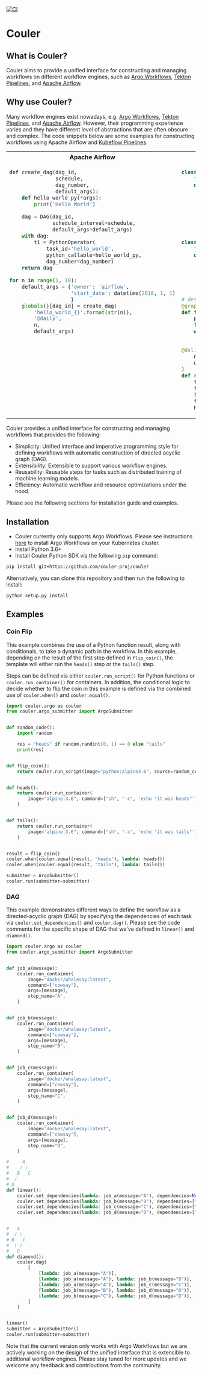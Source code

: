 [![CI](https://github.com/couler-proj/couler/workflows/CI/badge.svg)](https://github.com/couler-proj/couler/actions?query=event%3Apush+branch%3Amaster)

# Couler

## What is Couler?

Couler aims to provide a unified interface for constructing and managing workflows on
different workflow engines, such as [Argo Workflows](https://github.com/argoproj/argo), [Tekton Pipelines](https://tekton.dev/), and [Apache Airflow](https://airflow.apache.org/).

## Why use Couler?

Many workflow engines exist nowadays, e.g. [Argo Workflows](https://github.com/argoproj/argo), [Tekton Pipelines](https://tekton.dev/), and [Apache Airflow](https://airflow.apache.org/).
However, their programming experience varies and they have different level of abstractions
that are often obscure and complex. The code snippets below are some examples for constructing workflows
using Apache Airflow and [Kubeflow Pipelines](https://github.com/kubeflow/pipelines/).

<table>
<tr><th>Apache Airflow</th><th>Kubeflow Pipelines</th></tr>
<tr>
<td valign="top"><p>

```python
def create_dag(dag_id,
               schedule,
               dag_number,
               default_args):
    def hello_world_py(*args):
        print('Hello World')

    dag = DAG(dag_id,
              schedule_interval=schedule,
              default_args=default_args)
    with dag:
        t1 = PythonOperator(
            task_id='hello_world',
            python_callable=hello_world_py,
            dag_number=dag_number)
    return dag

for n in range(1, 10):
    default_args = {'owner': 'airflow',
                    'start_date': datetime(2018, 1, 1)
                    }
    globals()[dag_id] = create_dag(
        'hello_world_{}'.format(str(n)),
        '@daily',
        n,
        default_args)
```

</p></td>
<td valign="top"><p>

```python
class FlipCoinOp(dsl.ContainerOp):
    """Flip a coin and output heads or tails randomly."""
    def __init__(self):
        super(FlipCoinOp, self).__init__(
            name='Flip',
            image='python:alpine3.6',
            command=['sh', '-c'],
            arguments=['python -c "import random; result = \'heads\' if random.randint(0,1) == 0 '
                       'else \'tails\'; print(result)" | tee /tmp/output'],
            file_outputs={'output': '/tmp/output'})

class PrintOp(dsl.ContainerOp):
    """Print a message."""
    def __init__(self, msg):
        super(PrintOp, self).__init__(
            name='Print',
            image='alpine:3.6',
            command=['echo', msg],
        )

# define the recursive operation
@graph_component
def flip_component(flip_result):
    print_flip = PrintOp(flip_result)
    flipA = FlipCoinOp().after(print_flip)
    with dsl.Condition(flipA.output == 'heads'):
        flip_component(flipA.output)

@dsl.pipeline(
    name='pipeline flip coin',
    description='shows how to use graph_component.'
)
def recursive():
    flipA = FlipCoinOp()
    flipB = FlipCoinOp()
    flip_loop = flip_component(flipA.output)
    flip_loop.after(flipB)
    PrintOp('cool, it is over. %s' % flipA.output).after(flip_loop)
```

</p></td>
</tr>
</table>

Couler provides a unified interface for constructing and managing workflows that provides the following:

* Simplicity: Unified interface and imperative programming style for defining workflows with automatic construction of directed acyclic graph (DAG).
* Extensibility: Extensible to support various workflow engines.
* Reusability: Reusable steps for tasks such as distributed training of machine learning models.
* Efficiency: Automatic workflow and resource optimizations under the hood.

Please see the following sections for installation guide and examples.

## Installation

* Couler currently only supports Argo Workflows. Please see instructions [here](https://argoproj.github.io/argo/quick-start/#install-argo-workflows)
to install Argo Workflows on your Kubernetes cluster.
* Install Python 3.6+
* Install Couler Python SDK via the following `pip` command:

```bash
pip install git+https://github.com/couler-proj/couler
```
Alternatively, you can clone this repository and then run the following to install:

```bash
python setup.py install
```

## Examples

### Coin Flip

This example combines the use of a Python function result, along with conditionals,
to take a dynamic path in the workflow. In this example, depending on the result
of the first step defined in `flip_coin()`, the template will either run the
`heads()` step or the `tails()` step.

Steps can be defined via either `couler.run_script()`
for Python functions or `couler.run_container()` for containers. In addition,
the conditional logic to decide whether to flip the coin in this example
is defined via the combined use of `couler.when()` and `couler.equal()`.

```python
import couler.argo as couler
from couler.argo_submitter import ArgoSubmitter


def random_code():
    import random

    res = "heads" if random.randint(0, 1) == 0 else "tails"
    print(res)


def flip_coin():
    return couler.run_script(image="python:alpine3.6", source=random_code)


def heads():
    return couler.run_container(
        image="alpine:3.6", command=["sh", "-c", 'echo "it was heads"']
    )


def tails():
    return couler.run_container(
        image="alpine:3.6", command=["sh", "-c", 'echo "it was tails"']
    )


result = flip_coin()
couler.when(couler.equal(result, "heads"), lambda: heads())
couler.when(couler.equal(result, "tails"), lambda: tails())

submitter = ArgoSubmitter()
couler.run(submitter=submitter)
```

### DAG

This example demonstrates different ways to define the workflow as a directed-acyclic graph (DAG) by specifying the
dependencies of each task via `couler.set_dependencies()` and `couler.dag()`. Please see the code comments for the
specific shape of DAG that we've defined in `linear()` and `diamond()`.

```python
import couler.argo as couler
from couler.argo_submitter import ArgoSubmitter


def job_a(message):
    couler.run_container(
        image="docker/whalesay:latest",
        command=["cowsay"],
        args=[message],
        step_name="A",
    )


def job_b(message):
    couler.run_container(
        image="docker/whalesay:latest",
        command=["cowsay"],
        args=[message],
        step_name="B",
    )


def job_c(message):
    couler.run_container(
        image="docker/whalesay:latest",
        command=["cowsay"],
        args=[message],
        step_name="C",
    )


def job_d(message):
    couler.run_container(
        image="docker/whalesay:latest",
        command=["cowsay"],
        args=[message],
        step_name="D",
    )

#     A
#    / \
#   B   C
#  /
# D
def linear():
    couler.set_dependencies(lambda: job_a(message="A"), dependencies=None)
    couler.set_dependencies(lambda: job_b(message="B"), dependencies=["A"])
    couler.set_dependencies(lambda: job_c(message="C"), dependencies=["A"])
    couler.set_dependencies(lambda: job_d(message="D"), dependencies=["B"])


#   A
#  / \
# B   C
#  \ /
#   D
def diamond():
    couler.dag(
        [
            [lambda: job_a(message="A")],
            [lambda: job_a(message="A"), lambda: job_b(message="B")],  # A -> B
            [lambda: job_a(message="A"), lambda: job_c(message="C")],  # A -> C
            [lambda: job_b(message="B"), lambda: job_d(message="D")],  # B -> D
            [lambda: job_b(message="C"), lambda: job_d(message="D")],  # C -> D
        ]
    )


linear()
submitter = ArgoSubmitter()
couler.run(submitter=submitter)
```

Note that the current version only works with Argo Workflows but we are actively working on the design of the unified
interface that is extensible to additional workflow engines. Please stay tuned for more updates and we welcome
any feedback and contributions from the community.
